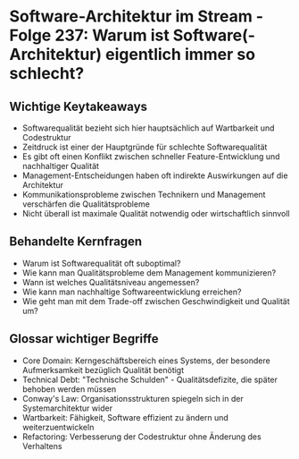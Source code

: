 # Software-Architektur im Stream - Folge 237: Warum ist Software(-Architektur) eigentlich immer so schlecht?

## Wichtige Keytakeaways

- Softwarequalität bezieht sich hier hauptsächlich auf Wartbarkeit und Codestruktur
- Zeitdruck ist einer der Hauptgründe für schlechte Softwarequalität
- Es gibt oft einen Konflikt zwischen schneller Feature-Entwicklung und nachhaltiger Qualität
- Management-Entscheidungen haben oft indirekte Auswirkungen auf die Architektur
- Kommunikationsprobleme zwischen Technikern und Management verschärfen die Qualitätsprobleme
- Nicht überall ist maximale Qualität notwendig oder wirtschaftlich sinnvoll

## Behandelte Kernfragen

- Warum ist Softwarequalität oft suboptimal?
- Wie kann man Qualitätsprobleme dem Management kommunizieren?
- Wann ist welches Qualitätsniveau angemessen?
- Wie kann man nachhaltige Softwareentwicklung erreichen?
- Wie geht man mit dem Trade-off zwischen Geschwindigkeit und Qualität um?

## Glossar wichtiger Begriffe

- Core Domain: Kerngeschäftsbereich eines Systems, der besondere Aufmerksamkeit bezüglich Qualität benötigt
- Technical Debt: "Technische Schulden" - Qualitätsdefizite, die später behoben werden müssen
- Conway's Law: Organisationsstrukturen spiegeln sich in der Systemarchitektur wider
- Wartbarkeit: Fähigkeit, Software effizient zu ändern und weiterzuentwickeln
- Refactoring: Verbesserung der Codestruktur ohne Änderung des Verhaltens